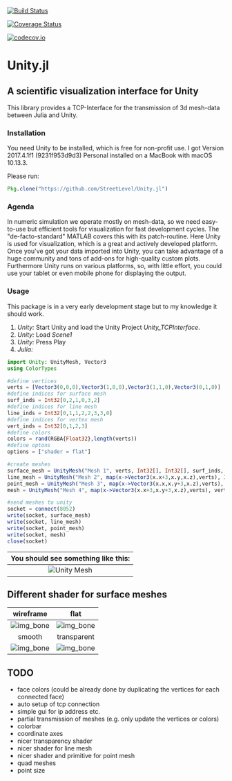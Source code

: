 [![Build Status](https://travis-ci.org/StreetLevel/Unity.jl.svg?branch=master)](https://travis-ci.org/StreetLevel/Unity.jl)

[![Coverage Status](https://coveralls.io/repos/StreetLevel/Unity.jl/badge.svg?branch=master&service=github)](https://coveralls.io/github/StreetLevel/Unity.jl?branch=master)

[![codecov.io](http://codecov.io/github/StreetLevel/Unity.jl/coverage.svg?branch=master)](http://codecov.io/github/StreetLevel/Unity.jl?branch=master)

# Unity.jl 
## A scientific visualization interface for Unity

This library provides a TCP-Interface for the transmission of 3d mesh-data between Julia and Unity. 


### Installation

You need Unity to be installed, which is free for non-profit use. I got Version 2017.4.1f1 (9231f953d9d3) Personal installed on a MacBook with macOS 10.13.3.

Please run:
```Julia
Pkg.clone("https://github.com/StreetLevel/Unity.jl")
```

### Agenda

In numeric simulation we operate mostly on mesh-data, so we need easy-to-use but efficient tools for visualization for fast development cycles. The "de-facto-standard" MATLAB covers this with its patch-routine. Here Unity is used for visualization, which is a great and actively developed platform. Once you've got your data imported into Unity, you can take advantage of a huge community and tons of add-ons for high-quality custom plots. Furthermore Unity runs on various platforms, so, with little effort, you could use your tablet or even mobile phone for displaying the output.

### Usage

This package is in a very early development stage but to my knowledge it should work.

1. *Unity:* Start Unity and load the Unity Project *Unity_TCPInterface*.
2. *Unity:* Load *Scene1*
3. *Unity:* Press Play
4. *Julia:* 
```Julia
import Unity: UnityMesh, Vector3
using ColorTypes

#define vertices
verts = [Vector3(0,0,0),Vector3(1,0,0),Vector3(1,1,0),Vector3(0,1,0)]
#define indices for surface mesh
surf_inds = Int32[0,2,1,0,3,2]
#define indices for line mesh
line_inds = Int32[0,1,1,2,2,3,3,0]
#define indices for vertex mesh
vert_inds = Int32[0,1,2,3]
#define colors
colors = rand(RGBA{Float32},length(verts))
#define optons
options = ["shader = flat"]

#create meshes
surface_mesh = UnityMesh("Mesh 1", verts, Int32[], Int32[], surf_inds, colors, options)
line_mesh = UnityMesh("Mesh 2", map(x->Vector3(x.x+3,x.y,x.z),verts), Int32[], line_inds, Int32[], colors, String[])
point_mesh = UnityMesh("Mesh 3", map(x->Vector3(x.x,x.y+3,x.z),verts), vert_inds, Int32[], Int32[], colors, String[])
mesh = UnityMesh("Mesh 4", map(x->Vector3(x.x+3,x.y+3,x.z),verts), vert_inds, line_inds, surf_inds, colors, options)

#send meshes to unity
socket = connect(8052)
write(socket, surface_mesh)
write(socket, line_mesh)
write(socket, point_mesh)
write(socket, mesh)
close(socket)
```
| You should see something like this:  |
| :------------------------------: |
|![Unity Mesh](https://github.com/StreetLevel/Unity.jl/blob/master/images/meshes01.png "meshes01.png")|

## Different shader for surface meshes

| wireframe                        | flat                         | 
| :------------------------------: |:----------------------------:| 
| ![img_bone][img_bone_wireframe]  | ![img_bone][img_bone_flat]   | 
|smooth                            |transparent                   |
|![img_bone][img_bone_smooth]      |![img_bone][img_bone_transparent]|

[img_bone_wireframe]: https://github.com/StreetLevel/Unity.jl/blob/master/images/bone_wireframe_shader.png "wireframe shader"
[img_bone_flat]: https://github.com/StreetLevel/Unity.jl/blob/master/images/bone_flat_shader.png "flat_shader"
[img_bone_smooth]: https://github.com/StreetLevel/Unity.jl/blob/master/images/bone_smooth_shader.png "smooth shader"
[img_bone_transparent]: https://github.com/StreetLevel/Unity.jl/blob/master/images/bone_transparent_shader.png "transparent shader"

## TODO

* face colors (could be already done by duplicating the vertices for each connected face)
* auto setup of tcp connection
* simple gui for ip address etc.
* partial transmission of meshes (e.g. only update the vertices or colors)
* colorbar
* coordinate axes
* nicer transparency shader
* nicer shader for line mesh
* nicer shader and primitive for point mesh
* quad meshes
* point size


